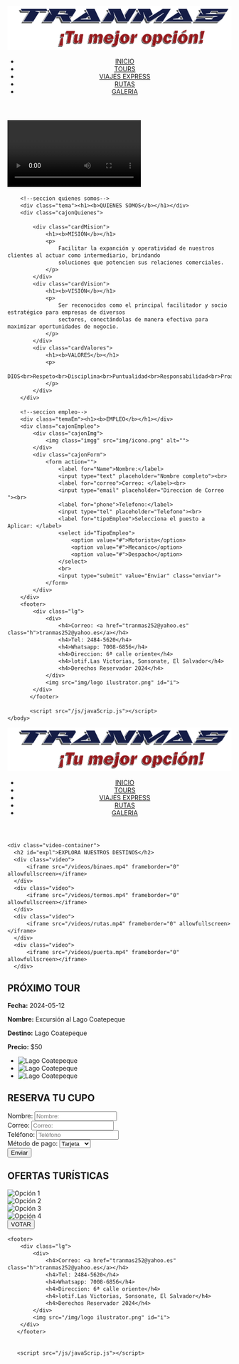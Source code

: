<!DOCTYPE html>
<html lang="en">
<head>
    <meta charset="UTF-8">
    <meta name="viewport" content="width=device-width, initial-scale=1.0">
    <title>TRANMAS</title>
    <link rel="stylesheet" href="https://cdnjs.cloudflare.com/ajax/libs/font-awesome/6.5.2/css/all.min.css">
    <link rel="shortcut icon" href="img/icono.png">
    <link rel="stylesheet" href="css/estilo.css">
    <link rel="preconnect" href="https://fonts.googleapis.com">
    <link rel="preconnect" href="https://fonts.gstatic.com" crossorigin>
    <link href="https://fonts.googleapis.com/css2?family=Open+Sans:ital,wght@0,300..800;1,300..800&display=swap" rel="stylesheet">
</head>
    <body>
        <header id="cajonCabecera">
            <div class="cajonfoto">
                <img class="img" src="img/logo ilustrator.png" alt="">
            </div>
            <!-- Botón de hamburguesa para dispositivos móviles -->
        <div class="menu-toggle" onclick="toggleMenu()">
            <span></span>
            <span></span>
            <span></span>
        </div>
        <!-- Barra de navegación -->
        <nav class="menu">
            <ul class="nav-list">
                <li><a href="index.html">INICIO</a></li>
                <li><a href="/vistas/tours.html">TOURS</a></li>
                <li><a href="/vistas/viajesExpress.html">VIAJES EXPRESS</a></li>
                <li><a href="/vistas/Rutas.html">RUTAS</a></li>
                <li><a href="/vistas/Galeria.html">GALERIA</a></li>
            </ul>
        </nav>
        </header>
        <!--seccion de video-->
        <div class="caja">
            <div class="cajonVideo">
                <video src="videos/promocional.mp4" autoplay controls></video>
            </div>
        </div>
        
        <!--seccion quienes somos-->
        <div class="tema"><h1><b>QUIENES SOMOS</b></h1></div>
        <div class="cajonQuienes">
            
            <div class="cardMision">
                <h1><b>MISIÓN</b></h1>
                <p>
                    Facilitar la expanción y operatividad de nuestros clientes al actuar como intermediario, brindando
                    soluciones que potencien sus relaciones comerciales.
                </p>
            </div>
            <div class="cardVision">
                <h1><b>VISIÓN</b></h1>
                <p>
                    Ser reconocidos como el principal facilitador y socio estratégico para empresas de diversos
                    sectores, conectándolas de manera efectiva para maximizar oportunidades de negocio.
                </p>
            </div>
            <div class="cardValores">
                <h1><b>VALORES</b></h1>
                <p>
                    DIOS<br>Respeto<br>Disciplina<br>Puntualidad<br>Responsabilidad<br>Proactividad
                </p>
            </div>
        </div>

        <!--seccion empleo-->
        <div class="temaEm"><h1><b>EMPLEO</b></h1></div>
        <div class="cajonEmpleo">
            <div class="cajonImg">
                <img class="imgg" src="img/icono.png" alt="">
            </div>
            <div class="cajonForm">
                <form action="">
                    <label for="Name">Nombre:</label>
                    <input type="text" placeholder="Nombre completo"><br>
                    <label for="correo">Correo: </label><br>
                    <input type="email" placeholder="Direccion de Correo "><br>
                    <label for="phone">Telefono:</label>
                    <input type="tel" placeholder="Telefono"><br>
                    <label for="tipoEmpleo">Selecciona el puesto a Aplicar: </label>
                    <select id="TipoEmpleo">
                        <option value="#">Motorista</option>
                        <option value="#">Mecanico</option>
                        <option value="#">Despacho</option>
                    </select>
                    <br>
                    <input type="submit" value="Enviar" class="enviar">
                </form>
            </div>
        </div>
        <footer>
            <div class="lg">
                <div>
                    <h4>Correo: <a href="tranmas252@yahoo.es" class="h">tranmas252@yahoo.es</a></h4>
                    <h4>Tel: 2484-5620</h4>
                    <h4>Whatsapp: 7008-6856</h4>
                    <h4>Direccion: 6ª calle oriente</h4>
                    <h4>lotif.Las Victorias, Sonsonate, El Salvador</h4>
                    <h4>Derechos Reservador 2024</h4>
                </div>
                <img src="img/logo ilustrator.png" id="i">
            </div> 
           </footer>   

           <script src="/js/javaScrip.js"></script>
    </body>
</html>


<!DOCTYPE html>
<html lang="en">
<head>
    <meta charset="UTF-8">
    <meta name="viewport" content="width=device-width, initial-scale=1.0">
    <link rel="shortcut icon" href="/img/icono.png">
    <link rel="stylesheet" href="/css/estilo.css">
    <link rel="preconnect" href="https://fonts.googleapis.com">
    <link rel="preconnect" href="https://fonts.gstatic.com" crossorigin>
    <link href="https://fonts.googleapis.com/css2?family=Open+Sans:ital,wght@0,300..800;1,300..800&display=swap" rel="stylesheet">
    <title>TRANMAS</title>
</head>
<body>
    <header id="cajonCabecera">
        <div class="cajonfoto">
            <img class="img" src="/img/logo ilustrator.png" alt="">
        </div>
        <div id="cajaNav">
          <!-- Botón de hamburguesa para dispositivos móviles -->
          <div class="menu-toggle" onclick="toggleMenu()">
            <span></span>
            <span></span>
            <span></span>
        </div>
        <!-- Barra de navegación -->
        <nav class="menu">
            <ul class="nav-list">
                <li><a href="/index.html">INICIO</a></li>
                <li><a href="/vistas/tours.html">TOURS</a></li>
                <li><a href="/vistas/viajesExpress.html">VIAJES EXPRESS</a></li>
                <li><a href="/vistas/Rutas.html">RUTAS</a></li>
                <li><a href="/vistas/Galeria.html">GALERIA</a></li>
            </ul>
        </nav>
    </header>

    <div class="video-container">
      <h2 id="expl">EXPLORA NUESTROS DESTINOS</h2>
      <div class="video">
          <iframe src="/videos/binaes.mp4" frameborder="0" allowfullscreen></iframe>
      </div>
      <div class="video">
          <iframe src="/videos/termos.mp4" frameborder="0" allowfullscreen></iframe>
      </div>
      <div class="video">
          <iframe src="/videos/rutas.mp4" frameborder="0" allowfullscreen></iframe>
      </div>
      <div class="video">
          <iframe src="/videos/puerta.mp4" frameborder="0" allowfullscreen></iframe>
      </div>
  </div>
  
  <div class="tour-container">
      <div class="tour-details">
          <h2 class="pt">PRÓXIMO TOUR</h2>
          <div class="tour-info">
              <p><strong>Fecha:</strong> 2024-05-12</p>
              <p><strong>Nombre:</strong> Excursión al Lago Coatepeque</p>
              <p><strong>Destino:</strong> Lago Coatepeque</p>
              <p><strong>Precio:</strong> $50</p>
          </div>
      </div>
      <div class="slider-box">
          <ul>
              <li>
                  <img src="../img/GUANACOS-LAGO-DE-COATEPEQUE-3-1024x648.jpg" alt="Lago Coatepeque">
              </li>
              <li>
                  <img src="../img/lago-de-coatepeque.jpg" alt="Lago Coatepeque">
              </li>
              <li>
                  <img src="../img/lake-coatepeque.jpg" alt="Lago Coatepeque">
              </li>
          </ul>
      </div>
  </div>
  
  <section id="ReservaCupo">
      <h2 id="em">RESERVA TU CUPO</h2>
      <div class="contenido">
          <form class="formTour" action="">
              <label for="name">Nombre:</label>
              <input type="text" id="name" placeholder="Nombre:" required><br>
              <label for="correo">Correo:</label>
              <input type="email" id="correo" placeholder="Correo:" required><br>
              <label for="phone">Teléfono:</label>
              <input type="tel" id="phone" placeholder="Teléfono" required><br>
              <label for="metodoPago">Método de pago:</label>
              <select id="metodoPago" required>
                  <option value="Tarjeta">Tarjeta</option>
                  <option value="Efectivo">Efectivo</option>
                  <option value="Bitcoin">Bitcoin</option>
              </select>
              <br>
              <input type="submit" value="Enviar" class="enviar">
          </form>
      </div>
  </section>
  
  <div class="voting-carousel">
      <h2 class="ot">OFERTAS TURÍSTICAS</h2>
      <div class="carousel-slide">
          <label for="option1"><img src="../img/GUANACOS-LAGO-DE-COATEPEQUE-3-1024x648.jpg" alt="Opción 1"></label>
      </div>
      <div class="carousel-slide">
          <label for="option2"><img src="../img/lago-de-coatepeque.jpg" alt="Opción 2"></label>
      </div>
      <div class="carousel-slide">
          <label for="option3"><img src="../img/lake-coatepeque.jpg" alt="Opción 3"></label>
      </div>
      <div class="carousel-slide">
          <label for="option4"><img src="../img/maxresdefault.jpg" alt="Opción 4"></label>
      </div>
      <button class="vote-btn">VOTAR</button>
  </div>


    <footer>
        <div class="lg">
            <div>
                <h4>Correo: <a href="tranmas252@yahoo.es" class="h">tranmas252@yahoo.es</a></h4>
                <h4>Tel: 2484-5620</h4>
                <h4>Whatsapp: 7008-6856</h4>
                <h4>Direccion: 6ª calle oriente</h4>
                <h4>lotif.Las Victorias, Sonsonate, El Salvador</h4>
                <h4>Derechos Reservador 2024</h4>
            </div>
            <img src="/img/logo ilustrator.png" id="i">
        </div> 
       </footer>   
       
       
       <script src="/js/javaScrip.js"></script>
</body>
</html>
